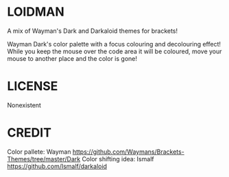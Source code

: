# LOIDMAN

A mix of Wayman's Dark and Darkaloid themes for brackets!

Wayman Dark's color palette with a focus colouring and decolouring effect! 
While you keep the mouse over the code area it will be coloured, move your mouse to another place and the color is gone!

# LICENSE 
Nonexistent

# CREDIT
Color pallete: Wayman https://github.com/Waymans/Brackets-Themes/tree/master/Dark
Color shifting idea: Ismalf https://github.com/Ismalf/darkaloid



